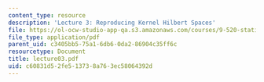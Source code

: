 ```yaml
---
content_type: resource
description: 'Lecture 3: Reproducing Kernel Hilbert Spaces'
file: https://ol-ocw-studio-app-qa.s3.amazonaws.com/courses/9-520-statistical-learning-theory-and-applications-spring-2003/c60831d52fe513738a763ec58064392d_lecture03.pdf
file_type: application/pdf
parent_uid: c3405bb5-75a1-6db6-0da2-86904c35ff6c
resourcetype: Document
title: lecture03.pdf
uid: c60831d5-2fe5-1373-8a76-3ec58064392d
---
```

